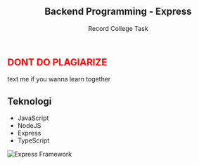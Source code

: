 
<article>
  <header>
    <h1>Backend Programming - Express</h1>
    <p>Record College Task</p>
  </header>
  <section>
    <h2 style="color: red;">DONT DO PLAGIARIZE</h2>
    <p>text me if you wanna learn together</p>
  </section>
  <section>
    <h2>Teknologi</h2>
    <ul>
      <li>JavaScript</li>
      <li>NodeJS</li>
      <li>Express</li>
      <li>TypeScript</li>
    </ul>
    <img 
      src="https://media.vlpt.us/images/filoscoder/post/a301afb3-f5fc-44da-8ae9-42b844c47c97/typescript-express-nodejs.jpg" 
      alt="Express Framework"
    />
  </section>
</article>




